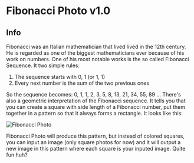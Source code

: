 # Fibonacci Photo v1.0

## **Info**
Fibonacci was an Italian mathematician that lived lived in the 12th century. He is regarded as one of the biggest mathematicians ever because of his work on numbers. One of his most notable works is the so called Fibonacci Sequence. It two simple rules:

1. The sequence starts with 0, 1 (or 1, 1)
2. Every next number is the sum of the two previous ones

So the sequence becomes: 0, 1, 1, 2, 3, 5, 8, 13, 21, 34, 55, 89 ...
There's also a geometric interpretation of the Fibonacci sequence. It tells you that you can create a square with side length of a Fibonacci number, put them together in a pattern so that it always forms a rectangle. It looks like this:

![Fibonacci Photo](https://github.com/Cqsi/Fibonacci-Photo/tree/master/test_images/fibonacci_rectangle.png)

Fibonacci Photo will produce this pattern, but instead of colored squares, you can input an image (only square photos for now) and it will output a new image in this pattern where each square is your inputed image. Quite fun huh?